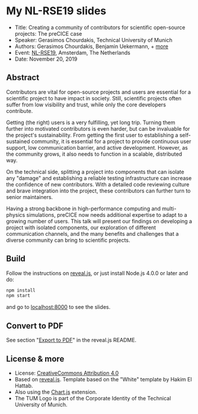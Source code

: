 # My NL-RSE19 slides

- Title: Creating a community of contributors for scientific open-source projects: The preCICE case
- Speaker: Gerasimos Chourdakis, Technical University of Munich
- Authors: Gerasimos Chourdakis, Benjamin Uekermann, + [more](https://www.precice.org/about/)
- Event: [NL-RSE19](https://nl-rse.org/events/NL-RSE19.html), Amsterdam, The Netherlands
- Date: November 20, 2019

## Abstract

Contributors are vital for open-source projects and users are essential for a scientific project to have impact in society. Still, scientific projects often suffer from low visibility and trust, while only the core developers contribute.

Getting (the right) users is a very fulfilling, yet long trip. Turning them further into motivated contributors is even harder, but can be invaluable for the project's sustainability. From getting the first user to establishing a self-sustained community, it is essential for a project to provide continuous user support, low communication barrier, and active development. However, as the community grows, it also needs to function in a scalable, distributed way.

On the technical side, splitting a project into components that can isolate any "damage" and establishing a reliable testing infrastructure can increase the confidence of new contributors. With a detailed code reviewing culture and brave integration into the project, these contributors can further turn to senior maintainers.

Having a strong backbone in high-performance computing and multi-physics simulations, preCICE now needs additional expertise to adapt to a growing number of users. This talk will present our findings on developing a project with isolated components, our exploration of different communication channels, and the many benefits and challenges that a diverse community can bring to scientific projects.

## Build

Follow the instructions on [reveal.js](https://github.com/hakimel/reveal.js/tree/33bed47daca3f08c396215415e6ece005970734a), or just install Node.js 4.0.0 or later and do:

```bash
npm install
npm start
```

and go to [localhost:8000](http://localhost:8000/) to see the slides.

## Convert to PDF

See section "[Export to PDF](https://github.com/hakimel/reveal.js/tree/33bed47daca3f08c396215415e6ece005970734a#pdf-export)" in the reveal.js README.

## License & more

- License: [CreativeCommons Attribution 4.0](https://creativecommons.org/licenses/by/4.0/)
- Based on [reveal.js](https://github.com/hakimel/reveal.js). Template based on the "White" template by Hakim El Hattab.
- Also using the [Chart.js](https://www.chartjs.org/) extension.
- The TUM Logo is part of the Corporate Identity of the Technical University of Munich.

